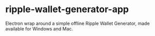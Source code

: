 # ripple-wallet-generator-app
Electron wrap around a simple offline Ripple Wallet Generator, made available for Windows and Mac.
